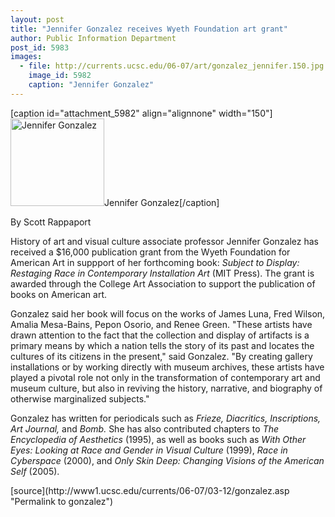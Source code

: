 ```yaml
---
layout: post
title: "Jennifer Gonzalez receives Wyeth Foundation art grant"
author: Public Information Department
post_id: 5983
images:
  - file: http://currents.ucsc.edu/06-07/art/gonzalez_jennifer.150.jpg
    image_id: 5982
    caption: "Jennifer Gonzalez"
---
```


[caption id="attachment_5982" align="alignnone" width="150"]<a href="http://localhost/mysite/wp-content/uploads/2007/03/gonzalez_jennifer.150.jpg"><img class="size-full wp-image-5982" src="http://localhost/mysite/wp-content/uploads/2007/03/gonzalez_jennifer.150.jpg" alt="Jennifer Gonzalez" width="150" height="140" /></a>Jennifer Gonzalez[/caption]
<a name="content" id="content"></a>
<p>
  By Scott Rappaport
</p>
<p>
  History of art and visual culture associate professor Jennifer Gonzalez has received a $16,000 publication grant from the Wyeth Foundation for American Art in suppport of her forthcoming book: <i>Subject to Display: Restaging Race in Contemporary Installation Art</i> (MIT Press). The grant is awarded through the College Art Association to support the publication of books on American art.
</p>
<p>
  Gonzalez said her book will focus on the works of James Luna, Fred Wilson, Amalia Mesa-Bains, Pepon Osorio, and Renee Green. "These artists have drawn attention to the fact that the collection and display of artifacts is a primary means by which a nation tells the story of its past and locates the cultures of its citizens in the present," said Gonzalez. "By creating gallery installations or by working directly with museum archives, these artists have played a pivotal role not only in the transformation of contemporary art and museum culture, but also in reviving the history, narrative, and biography of otherwise marginalized subjects."
</p>
<p>
  Gonzalez has written for periodicals such as <i>Frieze, Diacritics, Inscriptions, Art Journal,</i> and <i>Bomb.</i> She has also contributed chapters to <i>The Encyclopedia of Aesthetics</i> (1995), as well as books such as <i>With Other Eyes: Looking at Race and Gender in Visual Culture</i> (1999), <i>Race in Cyberspace</i> (2000), and <i>Only Skin Deep: Changing Visions of the American Self</i> (2005).
</p>
[source](http://www1.ucsc.edu/currents/06-07/03-12/gonzalez.asp "Permalink to gonzalez")
